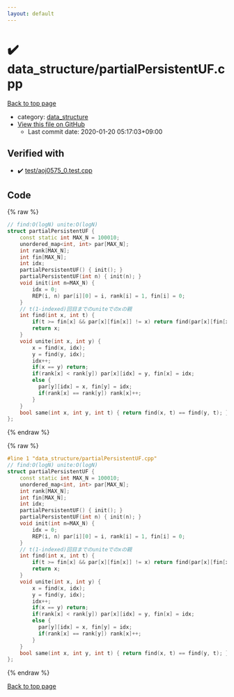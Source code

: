 ```yaml
---
layout: default
---
```


<!-- mathjax config similar to math.stackexchange -->
<script type="text/javascript" async
  src="https://cdnjs.cloudflare.com/ajax/libs/mathjax/2.7.5/MathJax.js?config=TeX-MML-AM_CHTML">
</script>
<script type="text/x-mathjax-config">
  MathJax.Hub.Config({
    TeX: { equationNumbers: { autoNumber: "AMS" }},
    tex2jax: {
      inlineMath: [ ['$','$'] ],
      processEscapes: true
    },
    "HTML-CSS": { matchFontHeight: false },
    displayAlign: "left",
    displayIndent: "2em"
  });
</script>

<script type="text/javascript" src="https://cdnjs.cloudflare.com/ajax/libs/jquery/3.4.1/jquery.min.js"></script>
<script src="https://cdn.jsdelivr.net/npm/jquery-balloon-js@1.1.2/jquery.balloon.min.js" integrity="sha256-ZEYs9VrgAeNuPvs15E39OsyOJaIkXEEt10fzxJ20+2I=" crossorigin="anonymous"></script>
<script type="text/javascript" src="../../assets/js/copy-button.js"></script>
<link rel="stylesheet" href="../../assets/css/copy-button.css" />


# :heavy_check_mark: data_structure/partialPersistentUF.cpp

<a href="../../index.html">Back to top page</a>

* category: <a href="../../index.html#c8f6850ec2ec3fb32f203c1f4e3c2fd2">data_structure</a>
* <a href="{{ site.github.repository_url }}/blob/master/data_structure/partialPersistentUF.cpp">View this file on GitHub</a>
    - Last commit date: 2020-01-20 05:17:03+09:00




## Verified with

* :heavy_check_mark: <a href="../../verify/test/aoj0575_0.test.cpp.html">test/aoj0575_0.test.cpp</a>


## Code

<a id="unbundled"></a>
{% raw %}
```cpp
// find:O(logN) unite:O(logN)
struct partialPersistentUF {
    const static int MAX_N = 100010;
    unordered_map<int, int> par[MAX_N];
    int rank[MAX_N];
    int fin[MAX_N];
    int idx;
    partialPersistentUF() { init(); }
    partialPersistentUF(int n) { init(n); }
    void init(int n=MAX_N) {
        idx = 0;
        REP(i, n) par[i][0] = i, rank[i] = 1, fin[i] = 0;
    }
    // t(1-indexed)回目までのuniteでのxの親
    int find(int x, int t) {
        if(t >= fin[x] && par[x][fin[x]] != x) return find(par[x][fin[x]], t);
        return x;
    }
    void unite(int x, int y) {
        x = find(x, idx);
        y = find(y, idx);
        idx++;
        if(x == y) return;
        if(rank[x] < rank[y]) par[x][idx] = y, fin[x] = idx;
        else {
          par[y][idx] = x, fin[y] = idx;
          if(rank[x] == rank[y]) rank[x]++;
        }
    }
    bool same(int x, int y, int t) { return find(x, t) == find(y, t); }
};
```
{% endraw %}

<a id="bundled"></a>
{% raw %}
```cpp
#line 1 "data_structure/partialPersistentUF.cpp"
// find:O(logN) unite:O(logN)
struct partialPersistentUF {
    const static int MAX_N = 100010;
    unordered_map<int, int> par[MAX_N];
    int rank[MAX_N];
    int fin[MAX_N];
    int idx;
    partialPersistentUF() { init(); }
    partialPersistentUF(int n) { init(n); }
    void init(int n=MAX_N) {
        idx = 0;
        REP(i, n) par[i][0] = i, rank[i] = 1, fin[i] = 0;
    }
    // t(1-indexed)回目までのuniteでのxの親
    int find(int x, int t) {
        if(t >= fin[x] && par[x][fin[x]] != x) return find(par[x][fin[x]], t);
        return x;
    }
    void unite(int x, int y) {
        x = find(x, idx);
        y = find(y, idx);
        idx++;
        if(x == y) return;
        if(rank[x] < rank[y]) par[x][idx] = y, fin[x] = idx;
        else {
          par[y][idx] = x, fin[y] = idx;
          if(rank[x] == rank[y]) rank[x]++;
        }
    }
    bool same(int x, int y, int t) { return find(x, t) == find(y, t); }
};
```
{% endraw %}

<a href="../../index.html">Back to top page</a>

